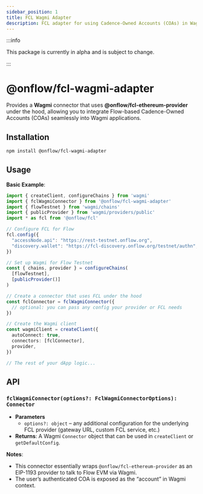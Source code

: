 ```yaml
---
sidebar_position: 1
title: FCL Wagmi Adapter
description: FCL adapter for using Cadence-Owned Accounts (COAs) in Wagmi applications.
---
```


:::info

This package is currently in alpha and is subject to change.

:::

# @onflow/fcl-wagmi-adapter

Provides a **Wagmi** connector that uses **@onflow/fcl-ethereum-provider** under the hood, allowing you to integrate Flow-based Cadence-Owned Accounts (COAs) seamlessly into Wagmi applications.

## Installation

```bash
npm install @onflow/fcl-wagmi-adapter
```

## Usage

**Basic Example**:

```ts
import { createClient, configureChains } from 'wagmi'
import { fclWagmiConnector } from '@onflow/fcl-wagmi-adapter'
import { flowTestnet } from 'wagmi/chains'
import { publicProvider } from 'wagmi/providers/public'
import * as fcl from '@onflow/fcl'

// Configure FCL for Flow
fcl.config({
  "accessNode.api": "https://rest-testnet.onflow.org",
  "discovery.wallet": "https://fcl-discovery.onflow.org/testnet/authn",
})

// Set up Wagmi for Flow Testnet
const { chains, provider } = configureChains(
  [flowTestnet],
  [publicProvider()]
)

// Create a connector that uses FCL under the hood
const fclConnector = fclWagmiConnector({
  // optional: you can pass any config your provider or FCL needs
})

// Create the Wagmi client
const wagmiClient = createClient({
  autoConnect: true,
  connectors: [fclConnector],
  provider,
})

// The rest of your dApp logic...
```

## API

### `fclWagmiConnector(options?: FclWagmiConnectorOptions): Connector`

- **Parameters**
    - `options?: object` – any additional configuration for the underlying FCL provider (gateway URL, custom FCL service, etc.)
- **Returns**: A Wagmi `Connector` object that can be used in `createClient` or `getDefaultConfig`.

**Notes**:
- This connector essentially wraps `@onflow/fcl-ethereum-provider` as an EIP-1193 provider to talk to Flow EVM via Wagmi.
- The user’s authenticated COA is exposed as the “account” in Wagmi context.